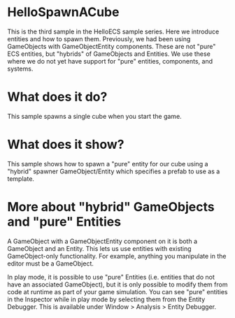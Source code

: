 # HelloSpawnACube

This is the third sample in the HelloECS sample series. Here we introduce entities and how to spawn them. Previously, we had been using GameObjects with GameObjectEntity components. These are not "pure" ECS entities, but "hybrids" of GameObjects and Entities. We use these where we do not yet have support for "pure" entities, components, and systems.


# What does it do?

This sample spawns a single cube when you start the game.


# What does it show?

This sample shows how to spawn a "pure" entity for our cube using a "hybrid" spawner GameObject/Entity which specifies a prefab to use as a template.


# More about "hybrid" GameObjects and "pure" Entities

A GameObject with a GameObjectEntity component on it is both a GameObject and an Entity. This lets us use entities with existing GameObject-only functionality. For example, anything you manipulate in the editor must be a GameObject. 

In play mode, it is possible to use "pure" Entities (i.e. entities that do not have an associated GameObject), but it is only possible to modify them from code at runtime as part of your game simulation. You can see "pure" entities in the Inspector while in play mode by selecting them from the Entity Debugger. This is available under Window > Analysis > Entity Debugger.